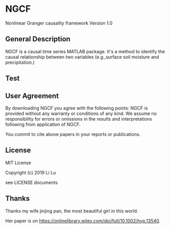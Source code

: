 # NGCF
Nonlinear Granger causality framework Version 1.0

## General Description

NGCF is a causal time series MATLAB package. It's a method to identify the causal relationship between two variables (e.g.,surface soil moisture and precipitation.) 

## Test

## User Agreement

By downloading NGCF you agree with the following points: NGCF is provided without any warranty or conditions of any kind. We assume no responsibility for errors or omissions in the results and interpretations following from application of NGCF.

You commit to cite above papers in your reports or publications.

## License

MIT License

Copyright (c) 2019 Li Lu

see LICENSE documents

## Thanks

Thanks my wife jinjing pan, the most beautiful girl in this world.

Her paper is on https://onlinelibrary.wiley.com/doi/full/10.1002/hyp.13540.



